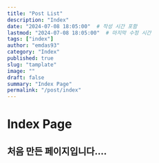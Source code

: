 ```yaml
---
title: "Post List"
description: "Index"
date: "2024-07-08 18:05:00"  # 작성 시간 포함
lastmod: "2024-07-08 18:05:00"  # 마지막 수정 시간
tags: ["index"]
author: "emdas93"
category: "Index"
published: true
slug: "tamplate"
image: ""
draft: false
summary: "Index Page"
permalink: "/post/index"
---
```



# Index Page

## 처음 만든 페이지입니다....